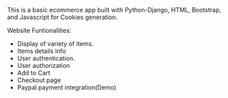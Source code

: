 This is a basic ecommerce app built with Python-Django, HTML, Bootstrap, and Javascript for Cookies generation.

 Website Funtionalities:

* Display of variety of items.
* Items details info
* User authentication.
* User authorization
* Add to Cart
* Checkout page
* Paypal payment integration(Demo)